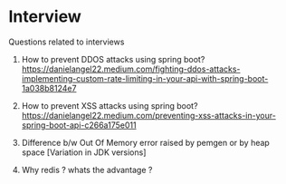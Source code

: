 # Interview
Questions related to interviews

1. How to prevent DDOS attacks using spring boot? </br>
   https://danielangel22.medium.com/fighting-ddos-attacks-implementing-custom-rate-limiting-in-your-api-with-spring-boot-1a038b8124e7

2. How to prevent XSS attacks using spring boot? </br>
   https://danielangel22.medium.com/preventing-xss-attacks-in-your-spring-boot-api-c266a175e011   

5. Difference b/w Out Of Memory error raised by pemgen or by heap space [Variation in JDK versions]  

6. Why redis ? whats the advantage ?
